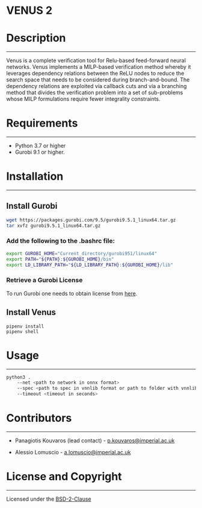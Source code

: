 VENUS 2
=======

# Description
--------------

Venus is a complete verification tool for Relu-based feed-forward neural
networks.  Venus implements a MILP-based verification method whereby it
leverages dependency relations between the ReLU nodes to reduce the search
space that needs to be considered during branch-and-bound. The dependency
relations are exploited via callback cuts and via a branching method that
divides the verification problem into a set of sub-problems whose MILP
formulations require fewer integrality constraints. 

# Requirements 
---------------

* Python 3.7 or higher 
* Gurobi 9.1 or higher. 

# Installation
---------------

## Install Gurobi

```sh
wget https://packages.gurobi.com/9.5/gurobi9.5.1_linux64.tar.gz
tar xvfz gurobi9.5.1_linux64.tar.gz
```

### Add the following to the .bashrc file:
```sh
export GUROBI_HOME="Current_directory/gurobi951/linux64"
export PATH="${PATH}:${GUROBI_HOME}/bin"
export LD_LIBRARY_PATH="${LD_LIBRARY_PATH}:${GUROBI_HOME}/lib"
```

### Retrieve a Gurobi License

To run Gurobi one needs to obtain license from [here](https://www.gurobi.com/documentation/9.5/quickstart_linux/retrieving_and_setting_up_.html#section:RetrieveLicense).


## Install Venus
```
pipenv install
pipenv shell
```

# Usage
-----------

```sh
python3 . 
    --net <path to network in onnx format> 
    --spec <path to spec in vnnlib format or path to folder with vnnlib specs>
    --timeout <timeout in seconds>
```


# Contributors
--------------

* Panagiotis Kouvaros (lead contact) - p.kouvaros@imperial.ac.uk

* Alessio Lomuscio - a.lomuscio@imperial.ac.uk


# License and Copyright
---------------------

Licensed under the [BSD-2-Clause](https://opensource.org/licenses/BSD-2-Clause)

